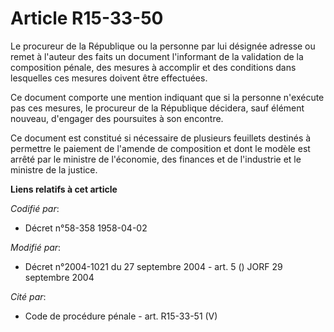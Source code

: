 # Article R15-33-50

Le procureur de la République ou la personne par lui désignée adresse ou remet à l'auteur des faits un document l'informant
de la validation de la composition pénale, des mesures à accomplir et des conditions dans lesquelles ces mesures doivent être
effectuées.

Ce document comporte une mention indiquant que si la personne n'exécute pas ces mesures, le procureur de la République
décidera, sauf élément nouveau, d'engager des poursuites à son encontre.

Ce document est constitué si nécessaire de plusieurs feuillets destinés à permettre le paiement de l'amende de composition et
dont le modèle est arrêté par le ministre de l'économie, des finances et de l'industrie et le ministre de la justice.

**Liens relatifs à cet article**

_Codifié par_:

  - Décret n°58-358 1958-04-02

_Modifié par_:

  - Décret n°2004-1021 du 27 septembre 2004 - art. 5 () JORF 29 septembre 2004

_Cité par_:

  - Code de procédure pénale - art. R15-33-51 (V)
